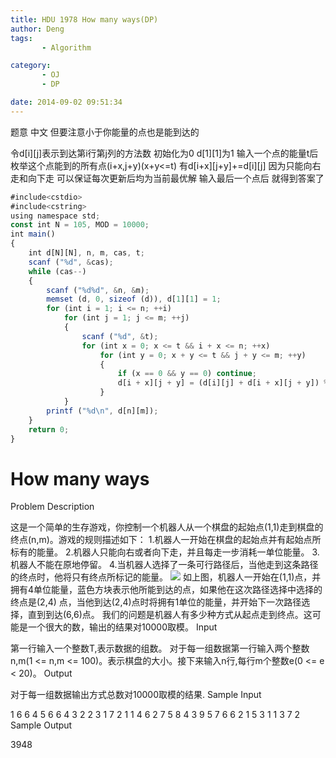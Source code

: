 ```yaml
---
title: HDU 1978 How many ways(DP)
author: Deng
tags: 
       - Algorithm

category: 
       - OJ
       - DP

date: 2014-09-02 09:51:34
---
```

题意 中文 但要注意小于你能量的点也是能到达的

令d[i][j]表示到达第i行第j列的方法数 初始化为0 d[1][1]为1 输入一个点的能量t后 枚举这个点能到的所有点(i+x,j+y)(x+y<=t) 有d[i+x][j+y]+=d[i][j] 因为只能向右走和向下走 可以保证每次更新后均为当前最优解 输入最后一个点后 就得到答案了

```js 
#include<cstdio>
#include<cstring>
using namespace std;
const int N = 105, MOD = 10000;
int main()
{
    int d[N][N], n, m, cas, t;
    scanf ("%d", &cas);
    while (cas--)
    {
        scanf ("%d%d", &n, &m);
        memset (d, 0, sizeof (d)), d[1][1] = 1;
        for (int i = 1; i <= n; ++i)
            for (int j = 1; j <= m; ++j)
            {
                scanf ("%d", &t);
                for (int x = 0; x <= t && i + x <= n; ++x)
                    for (int y = 0; x + y <= t && j + y <= m; ++y)
                    {
                        if (x == 0 && y == 0) continue;
                        d[i + x][j + y] = (d[i][j] + d[i + x][j + y]) % MOD;
                    }
            }
        printf ("%d\n", d[n][m]);
    }
    return 0;
}
```

# How many ways

Problem Description

这是一个简单的生存游戏，你控制一个机器人从一个棋盘的起始点(1,1)走到棋盘的终点(n,m)。游戏的规则描述如下：
1.机器人一开始在棋盘的起始点并有起始点所标有的能量。
2.机器人只能向右或者向下走，并且每走一步消耗一单位能量。
3.机器人不能在原地停留。
4.当机器人选择了一条可行路径后，当他走到这条路径的终点时，他将只有终点所标记的能量。
![](../images/cn-data-images-C113-1003-1.gif.png)
如上图，机器人一开始在(1,1)点，并拥有4单位能量，蓝色方块表示他所能到达的点，如果他在这次路径选择中选择的终点是(2,4)
点，当他到达(2,4)点时将拥有1单位的能量，并开始下一次路径选择，直到到达(6,6)点。
我们的问题是机器人有多少种方式从起点走到终点。这可能是一个很大的数，输出的结果对10000取模。
Input

第一行输入一个整数T,表示数据的组数。
对于每一组数据第一行输入两个整数n,m(1 <= n,m <= 100)。表示棋盘的大小。接下来输入n行,每行m个整数e(0 <= e < 20)。
Output

对于每一组数据输出方式总数对10000取模的结果.
Sample Input

1 6 6 4 5 6 6 4 3 2 2 3 1 7 2 1 1 4 6 2 7 5 8 4 3 9 5 7 6 6 2 1 5 3 1 1 3 7 2
Sample Output

3948